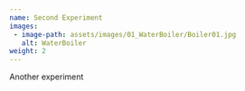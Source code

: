 ```yaml
---
name: Second Experiment
images:
 - image-path: assets/images/01_WaterBoiler/Boiler01.jpg
   alt: WaterBoiler
weight: 2
---
```

Another experiment
